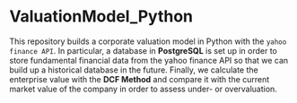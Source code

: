 # ValuationModel_Python
This repository builds a corporate valuation model in Python with the `yahoo finance API`. In particular, a database in **PostgreSQL** is set up in order to store fundamental financial data from the yahoo finance API so that we can build up a historical database in the future. Finally, we calculate the enterprise value with the **DCF Method** and compare it with the current market value of the company in order to assess under- or overvaluation.
